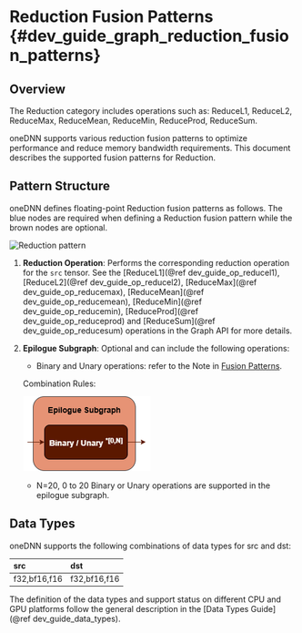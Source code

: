 Reduction Fusion Patterns {#dev_guide_graph_reduction_fusion_patterns}
======================================================================

## Overview

The Reduction category includes operations such as: ReduceL1, ReduceL2,
ReduceMax, ReduceMean, ReduceMin, ReduceProd, ReduceSum.

oneDNN supports various reduction fusion patterns to optimize performance and
reduce memory bandwidth requirements. This document describes the supported
fusion patterns for Reduction.

## Pattern Structure

oneDNN defines floating-point Reduction fusion patterns as follows.
The blue nodes are required when defining a Reduction fusion pattern while the
brown nodes are optional.

![Reduction pattern](images/reduction_pattern.png)

1. **Reduction Operation**: Performs the corresponding reduction operation for the
   `src` tensor. See the [ReduceL1](@ref dev_guide_op_reducel1),
   [ReduceL2](@ref dev_guide_op_reducel2), [ReduceMax](@ref dev_guide_op_reducemax),
   [ReduceMean](@ref dev_guide_op_reducemean), [ReduceMin](@ref dev_guide_op_reducemin),
   [ReduceProd](@ref dev_guide_op_reduceprod) and
   [ReduceSum](@ref dev_guide_op_reducesum) operations in the Graph API for more
   details.
2. **Epilogue Subgraph**: Optional and can include the following operations:
   - Binary and Unary operations: refer to the Note in
     [Fusion Patterns](graph_fusion_patterns.html).

   Combination Rules:

   ![epilogue subgraph](images/epilogue_subgraph_general_1.png)

   - N=20, 0 to 20 Binary or Unary operations are supported in the epilogue
     subgraph.


## Data Types

oneDNN supports the following combinations of data types for src and dst:

| src          | dst          |
| :----------- | :----------- |
| f32,bf16,f16 | f32,bf16,f16 |

The definition of the data types and support status on different CPU and GPU
platforms follow the general description in the [Data Types Guide](@ref dev_guide_data_types).
